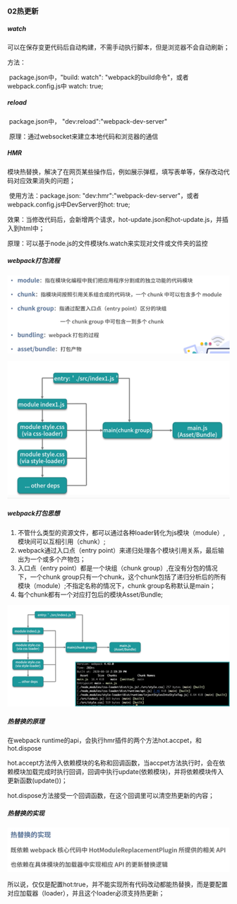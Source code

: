 ### 02热更新

##### watch

可以在保存变更代码后自动构建，不需手动执行脚本，但是浏览器不会自动刷新；

方法：

​	package.json中，"build: watch": "webpack的build命令"，或者webpack.config.js中 watch: true;

##### reload

​	package.json中， "dev:reload":"webpack-dev-server"

​	原理：通过websocket来建立本地代码和浏览器的通信

##### HMR

​	模块热替换，解决了在网页某些操作后，例如展示弹框，填写表单等，保存改动代码对应效果消失的问题；

​	使用方法：package.json: "dev:hmr":"webpack-dev-server"，或者webpack.config.js中DevServer的hot: true;

​	效果：当修改代码后，会新增两个请求，hot-update.json和hot-update.js，并插入到html中；

​	原理：可以基于node.js的文件模块fs.watch来实现对文件或文件夹的监控



##### webpack打包流程

![image-20230502115505637](assets/image-20230502115505637.png)

![image-20230502115518535](assets/image-20230502115518535.png)



##### webpack打包思想

1. 不管什么类型的资源文件，都可以通过各种loader转化为js模块（module）,模块间可以互相引用（chunk）;
2. webpack通过入口点（entry point）来递归处理各个模块引用关系，最后输出为一个或多个产物包；
3. 入口点（entry point）都是一个块组（chunk group）,在没有分包的情况下，一个chunk group只有一个chunk，这个chunk包括了递归分析后的所有模块（module）;不指定名称的情况下，chunk group名称默认是main； 
4. 每个chunk都有一个对应打包后的模块Asset/Bundle;

![image-20230502120549484](assets/image-20230502120549484.png)



##### 热替换的原理

在webpack runtime的api，会执行hmr插件的两个方法hot.accpet，和hot.dispose

hot.accept方法传入依赖模块的名称和回调函数，当accpet方法执行时，会在依赖模块加载完成时执行回调，回调中执行update(依赖模块)，并将依赖模块传入更新函数(update())；

hot.dispose方法接受一个回调函数，在这个回调里可以清空热更新的内容；



##### 热替换的实现

![image-20230502121958308](assets/image-20230502121958308.png)

所以说，仅仅是配置hot:true，并不能实现所有代码改动都能热替换，而是要配置对应加载器（loader），并且这个loader必须支持热更新；